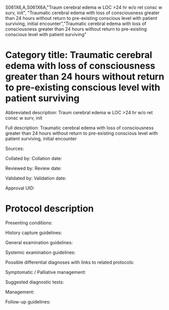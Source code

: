 S061X6,A,S061X6A,"Traum cerebral edema w LOC >24 hr w/o ret consc w surv, init", "Traumatic cerebral edema with loss of consciousness greater than 24 hours without return to pre-existing conscious level with patient surviving, initial encounter","Traumatic cerebral edema with loss of consciousness greater than 24 hours without return to pre-existing conscious level with patient surviving"
# Category title: Traumatic cerebral edema with loss of consciousness greater than 24 hours without return to pre-existing conscious level with patient surviving

Abbreviated description: Traum cerebral edema w LOC >24 hr w/o ret consc w surv, init

Full description: Traumatic cerebral edema with loss of consciousness greater than 24 hours without return to pre-existing conscious level with patient surviving, initial encounter

Sources:

Collated by:
Collation date:

Reviewed by:
Review date:

Validated by:
Validation date:

Approval UID:

# Protocol description

Presenting conditions:

History capture guidelines:

General examination guidelines:

Systemic examination guidelines:

Possible differential diagnoses with links to related protocols:

Symptomatic / Palliative management:

Suggested diagnostic tests:

Management:

Follow-up guidelines:
